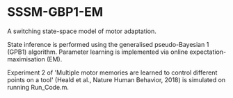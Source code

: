 # SSSM-GBP1-EM
A switching state-space model of motor adaptation. 

State inference is performed using the generalised pseudo-Bayesian 1 (GPB1) algorithm. Parameter learning is implemented via online expectation-maximisation (EM).

Experiment 2 of 'Multiple motor memories are learned to control different points on a tool' (Heald et al., Nature Human Behavior, 2018) is simulated on running Run_Code.m.
